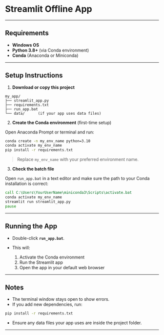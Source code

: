 # Streamlit Offline App
---

## Requirements

* **Windows OS**
* **Python 3.8+** (via Conda environment)
* **Conda** (Anaconda or Miniconda)

---

## Setup Instructions

1. **Download or copy this project**

```
my_app/
├── streamlit_app.py
├── requirements.txt
├── run_app.bat
└── data/      (if your app uses data files)
```

2. **Create the Conda environment** (first-time setup)

Open Anaconda Prompt or terminal and run:

```bash
conda create -n my_env_name python=3.10
conda activate my_env_name
pip install -r requirements.txt
```

> Replace `my_env_name` with your preferred environment name.

3. **Check the batch file**

Open `run_app.bat` in a text editor and make sure the path to your Conda installation is correct:

```bat
call C:\Users\YourUserName\miniconda3\Scripts\activate.bat
conda activate my_env_name
streamlit run streamlit_app.py
pause
```

---

## Running the App

* Double-click **`run_app.bat`**.
* This will:

  1. Activate the Conda environment
  2. Run the Streamlit app
  3. Open the app in your default web browser

---

## Notes

* The terminal window stays open to show errors.
* If you add new dependencies, run:

```bash
pip install -r requirements.txt
```

* Ensure any data files your app uses are inside the project folder.

---